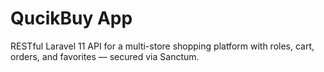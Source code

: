 # QucikBuy App
RESTful Laravel 11 API for a multi-store shopping platform with roles, cart, orders, and favorites — secured via Sanctum.

